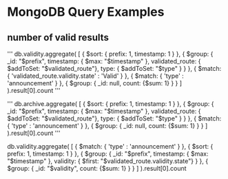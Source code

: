 # MongoDB Query Examples

## number of valid results
'''
db.validity.aggregate(
    [
        {
            $sort: {
                prefix: 1, timestamp: 1
            }
        },
        {
            $group: {
                _id: "$prefix",
                timestamp: { $max: "$timestamp" },
                validated_route: { $addToSet: "$validated_route"},
                type: { $addToSet: "$type" }
            }
        },
        {
            $match: {
                'validated_route.validity.state' : 'Valid'
            }
        },
        {
            $match: {
                'type' : 'announcement'
            }
        },
        {
            $group: {
                _id: null,
                count: {$sum: 1}
            }
        }
    ]
).result[0].count
'''

'''
db.archive.aggregate(
    [
        {
            $sort: {
                prefix: 1, timestamp: 1
            }
        },
        {
            $group: {
                _id: "$prefix",
                timestamp: { $max: "$timestamp" },
                validated_route: { $addToSet: "$validated_route"},
                type: { $addToSet: "$type" }
            }
        },
        {
            $match: {
                'type' : 'announcement'
            }
        },
        {
            $group: {
                _id: null,
                count: {$sum: 1}
            }
        }
    ]
).result[0].count
'''


db.validity.aggregate(
    [
        {
            $match: {
                'type' : 'announcement'
            }
        },
        {
            $sort: {
                prefix: 1, timestamp: 1
            }
        },
        {
            $group: {
                _id: "$prefix",
                timestamp: { $max: "$timestamp" },
                validity: { $first: "$validated_route.validity.state"}
            }
        },
        {
            $group: {
                _id: "$validity",
                count: {$sum: 1}
            }
        }
    ]
).result[0].count
